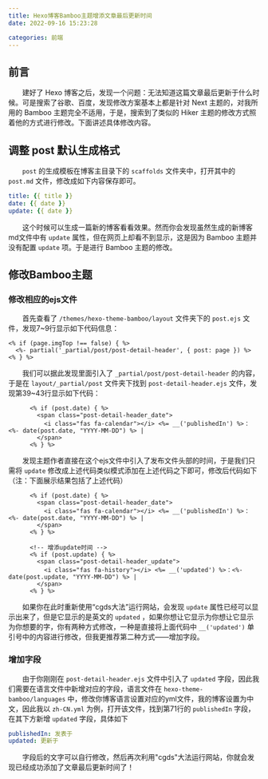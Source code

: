 ```yaml
---
title: Hexo博客Bamboo主题增添文章最后更新时间
date: 2022-09-16 15:23:28

categories: 前端
---
```


## 前言

<p style="text-indent:2em">建好了 Hexo 博客之后，发现一个问题：无法知道这篇文章最后更新于什么时候。可是搜索了谷歌、百度，发现修改方案基本上都是针对 Next 主题的，对我所用的 Bamboo 主题完全不适用，于是，搜索到了类似的 Hiker 主题的修改方式照着他的方式进行修改。下面讲述具体修改内容。</p>

## 调整 post 默认生成格式

<p style="text-indent:2em"> <code>post</code> 的生成模板在博客主目录下的 <code>scaffolds</code> 文件夹中，打开其中的 <code>post.md</code> 文件，修改成如下内容保存即可。</p>

```yaml
title: {{ title }}
date: {{ date }}
update: {{ date }}
```

<p style="text-indent:2em">这个时候可以生成一篇新的博客看看效果。然而你会发现虽然生成的新博客md文件中有 <code>update</code> 属性，但在网页上却看不到显示，这是因为 Bamboo 主题并没有配置 <code>update</code> 项。于是进行 Bamboo 主题的修改。</p>

## 修改Bamboo主题

### 修改相应的ejs文件

<p style="text-indent:2em">首先查看了 <code>/themes/hexo-theme-bamboo/layout</code> 文件夹下的 <code>post.ejs</code> 文件，发现7~9行显示如下代码信息：</p>

```ejs
<% if (page.imgTop !== false) { %>
  <%- partial('_partial/post/post-detail-header', { post: page }) %>
<% } %>
```

<p style="text-indent:2em">我们可以据此发现里面引入了 <code>_partial/post/post-detail-header</code> 的内容，于是在 <code>layout/_partial/post</code> 文件夹下找到 <code>post-detail-header.ejs</code> 文件，发现第39~43行显示如下代码：</p>

```ejs
	  <% if (post.date) { %>
        <span class="post-detail-header_date">
          <i class="fas fa-calendar"></i> <%= __('publishedIn') %>：<%- date(post.date, "YYYY-MM-DD") %> |
        </span>
      <% } %>
```

<p style="text-indent:2em">发现主题作者直接在这个ejs文件中引入了发布文件头部的时间，于是我们只需将 <code>update</code> 修改成上述代码类似模式添加在上述代码之下即可，修改后代码如下（注：下面展示结果包括了上述代码）</p>

```ejs
	  <% if (post.date) { %>
        <span class="post-detail-header_date">
          <i class="fas fa-calendar"></i> <%= __('publishedIn') %>：<%- date(post.date, "YYYY-MM-DD") %> |
        </span>
      <% } %>

      <!-- 增添update时间 -->
      <% if (post.update) { %>
        <span class="post-detail-header_update">
          <i class="fas fa-history"></i> <%= __('updated') %>：<%- date(post.update, "YYYY-MM-DD") %> |
        </span>
      <% } %>
```

<p style="text-indent:2em">如果你在此时重新使用“cgds大法”运行网站，会发现 <code>update</code> 属性已经可以显示出来了，但是它显示的是英文的 <code>updated</code> ，如果你想让它显示为你想让它显示为你想要的字，你有两种方式修改，一种是直接将上面代码中 <code>__('updated')</code> 单引号中的内容进行修改，但我更推荐第二种方式——增加字段。</p>

### 增加字段

<p style="text-indent:2em">由于你刚刚在 <code>post-detail-header.ejs</code> 文件中引入了 <code>updated</code> 字段，因此我们需要在语言文件中新增对应的字段，语言文件在 <code>hexo-theme-bamboo/languages</code> 中，修改你博客语言设置对应的yml文件，我的博客设置为中文，因此我以 <code>zh-CN.yml</code> 为例，打开该文件，找到第71行的 <code>publishedIn</code> 字段，在其下方新增 <code>updated</code> 字段，具体如下</p>

```yml
publishedIn: 发表于
updated: 更新于
```

<p style="text-indent:2em">字段后的文字可以自行修改，然后再次利用"cgds"大法运行网站，你就会发现已经成功添加了文章最后更新时间了！</p>
